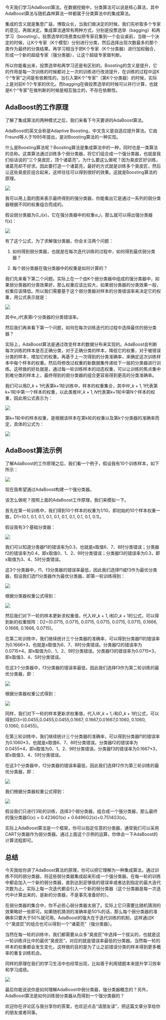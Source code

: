 今天我们学习AdaBoost算法。在数据挖掘中，分类算法可以说是核心算法，其中AdaBoost算法与随机森林算法一样都属于分类算法中的集成算法。

集成的含义就是集思广益，博取众长，当我们做决定的时候，我们先听取多个专家的意见，再做决定。集成算法通常有两种方式，分别是投票选举（bagging）和再学习（boosting）。投票选举的场景类似把专家召集到一个会议桌前，当做一个决定的时候，让K个专家（K个模型）分别进行分类，然后选择出现次数最多的那个类作为最终的分类结果。再学习相当于把K个专家（K个分类器）进行加权融合，形成一个新的超级专家（强分类器），让这个超级专家做判断。

所以你能看出来，投票选举和再学习还是有区别的。Boosting的含义是提升，它的作用是每一次训练的时候都对上一次的训练进行改进提升，在训练的过程中这K个“专家”之间是有依赖性的，当引入第K个“专家”（第K个分类器）的时候，实际上是对前K-1个专家的优化。而bagging在做投票选举的时候可以并行计算，也就是K个“专家”在做判断的时候是相互独立的，不存在依赖性。

## AdaBoost的工作原理

了解了集成算法的两种模式之后，我们来看下今天要讲的AdaBoost算法。

AdaBoost的英文全称是Adaptive Boosting，中文含义是自适应提升算法。它由Freund等人于1995年提出，是对Boosting算法的一种实现。

什么是Boosting算法呢？Boosting算法是集成算法中的一种，同时也是一类算法的总称。这类算法通过训练多个弱分类器，将它们组合成一个强分类器，也就是我们俗话说的“三个臭皮匠，顶个诸葛亮”。为什么要这么做呢？因为臭皮匠好训练，诸葛亮却不好求。因此要打造一个诸葛亮，最好的方式就是训练多个臭皮匠，然后让这些臭皮匠组合起来，这样往往可以得到很好的效果。这就是Boosting算法的原理。

![](https://static001.geekbang.org/resource/image/8e/b4/8e88b8a952d872ea46b7dd7c084747b4.jpg?wh=2102*1439)

我可以用上面的图来表示最终得到的强分类器，你能看出它是通过一系列的弱分类器根据不同的权重组合而成的。

假设弱分类器为$G\_{i}(x)$，它在强分类器中的权重$α\_{i}$，那么就可以得出强分类器f(x)：

![](https://static001.geekbang.org/resource/image/58/4f/58f7ff50e49f3cd96f6d4f0e590da04f.png?wh=183*67)

有了这个公式，为了求解强分类器，你会关注两个问题：

1. 如何得到弱分类器，也就是在每次迭代训练的过程中，如何得到最优弱分类器？

2. 每个弱分类器在强分类器中的权重是如何计算的？


我们先来看下第二个问题。实际上在一个由K个弱分类器中组成的强分类器中，如果弱分类器的分类效果好，那么权重应该比较大，如果弱分类器的分类效果一般，权重应该降低。所以我们需要基于这个弱分类器对样本的分类错误率来决定它的权重，用公式表示就是：

![](https://static001.geekbang.org/resource/image/32/24/3242899fb2e4545f0aedaab7a9368724.png?wh=178*79)

其中$e\_{i}$代表第i个分类器的分类错误率。

然后我们再来看下第一个问题，如何在每次训练迭代的过程中选择最优的弱分类器？

实际上，AdaBoost算法是通过改变样本的数据分布来实现的。AdaBoost会判断每次训练的样本是否正确分类，对于正确分类的样本，降低它的权重，对于被错误分类的样本，增加它的权重。再基于上一次得到的分类准确率，来确定这次训练样本中每个样本的权重。然后将修改过权重的新数据集传递给下一层的分类器进行训练。这样做的好处就是，通过每一轮训练样本的动态权重，可以让训练的焦点集中到难分类的样本上，最终得到的弱分类器的组合更容易得到更高的分类准确率。

我们可以用$D\_{k+1}$代表第k+1轮训练中，样本的权重集合，其中$W\_{k+1,1}$代表第k+1轮中第一个样本的权重，以此类推$W\_{k+1,N}$代表第k+1轮中第N个样本的权重，因此用公式表示为：

![](https://static001.geekbang.org/resource/image/d9/b6/d9b32e1d065e39861f266709640b2bb6.png?wh=331*61)

第k+1轮中的样本权重，是根据该样本在第k轮的权重以及第k个分类器的准确率而定，具体的公式为：

![](https://static001.geekbang.org/resource/image/1a/58/1a6c650c3b7aa6d44cccf3b9dff81258.png?wh=393*71)

## AdaBoost算法示例

了解AdaBoost的工作原理之后，我们看一个例子，假设我有10个训练样本，如下所示：

![](https://static001.geekbang.org/resource/image/73/38/734c8272df1f96903be1777733a10f38.png?wh=630*75)

现在我希望通过AdaBoost构建一个强分类器。

该怎么做呢？按照上面的AdaBoost工作原理，我们来模拟一下。

首先在第一轮训练中，我们得到10个样本的权重为1/10，即初始的10个样本权重一致，D1=(0.1, 0.1, 0.1, 0.1, 0.1, 0.1, 0.1, 0.1, 0.1, 0.1)。

假设我有3个基础分类器：

![](https://static001.geekbang.org/resource/image/32/a4/325756eb08b5b3fd55402c9a8ba4dca4.png?wh=194*233)

我们可以知道分类器f1的错误率为0.3，也就是x取值6、7、8时分类错误；分类器f2的错误率为0.4，即x取值0、1、2、9时分类错误；分类器f3的错误率为0.3，即x取值为3、4、5时分类错误。

这3个分类器中，f1、f3分类器的错误率最低，因此我们选择f1或f3作为最优分类器，假设我们选f1分类器作为最优分类器，即第一轮训练得到：

![](https://static001.geekbang.org/resource/image/3d/fb/3dd329577aef1a810a1c130095a3e0fb.png?wh=179*72)

根据分类器权重公式得到：

![](https://static001.geekbang.org/resource/image/f9/60/f92e515d7ad7c1ee5f3bf45574bf3060.png?wh=266*76)

然后我们对下一轮的样本更新求权重值，代入$W\_{k+1,i}$和$D\_{k+1}$的公式，可以得到新的权重矩阵：D2=(0.0715, 0.0715, 0.0715, 0.0715, 0.0715, 0.0715, 0.1666, 0.1666, 0.1666, 0.0715)。

在第二轮训练中，我们继续统计三个分类器的准确率，可以得到分类器f1的错误率为0.1666\*3，也就是x取值为6、7、8时分类错误。分类器f2的错误率为0.0715\*4，即x取值为0、1、2、9时分类错误。分类器f3的错误率为0.0715\*3，即x取值3、4、5时分类错误。

在这3个分类器中，f3分类器的错误率最低，因此我们选择f3作为第二轮训练的最优分类器，即：

![](https://static001.geekbang.org/resource/image/68/40/687202173085a62e2c7b32deb05e9440.png?wh=200*79)

根据分类器权重公式得到：

![](https://static001.geekbang.org/resource/image/ce/8b/ce8a4e319726f159104681a4152e3a8b.png?wh=245*70)

同样，我们对下一轮的样本更新求权重值，代入$W\_{k+1,i}$和$D\_{k+1}$的公式，可以得到D3=(0.0455,0.0455,0.0455,0.1667, 0.1667,0.01667,0.1060, 0.1060, 0.1060, 0.0455)。

在第三轮训练中，我们继续统计三个分类器的准确率，可以得到分类器f1的错误率为0.1060\*3，也就是x取值6、7、8时分类错误。分类器f2的错误率为0.0455\*4，即x取值为0、1、2、9时分类错误。分类器f3的错误率为0.1667\*3，即x取值3、4、5时分类错误。

在这3个分类器中，f2分类器的错误率最低，因此我们选择f2作为第三轮训练的最优分类器，即：

![](https://static001.geekbang.org/resource/image/88/15/8847a9e60b38a79c08086e1620d6d915.png?wh=192*70)

我们根据分类器权重公式得到：

![](https://static001.geekbang.org/resource/image/0e/c3/0efb64e73269ee142cde91de532627c3.png?wh=267*86)

假设我们只进行3轮的训练，选择3个弱分类器，组合成一个强分类器，那么最终的强分类器G(x) = 0.4236G1(x) + 0.6496G2(x)+0.7514G3(x)。

实际上AdaBoost算法是一个框架，你可以指定任意的分类器，通常我们可以采用CART分类器作为弱分类器。通过上面这个示例的运算，你体会一下AdaBoost的计算流程即可。

## 总结

今天我给你讲了AdaBoost算法的原理，你可以把它理解为一种集成算法，通过训练不同的弱分类器，将这些弱分类器集成起来形成一个强分类器。在每一轮的训练中都会加入一个新的弱分类器，直到达到足够低的错误率或者达到指定的最大迭代次数为止。实际上每一次迭代都会引入一个新的弱分类器（这个分类器是每一次迭代中计算出来的，是新的分类器，不是事先准备好的）。

在弱分类器的集合中，你不必担心弱分类器太弱了。实际上它只需要比随机猜测的效果略好一些即可。如果随机猜测的准确率是50%的话，那么每个弱分类器的准确率只要大于50%就可用。AdaBoost的强大在于迭代训练的机制，这样通过K个“臭皮匠”的组合也可以得到一个“诸葛亮”（强分类器）。

当然在每一轮的训练中，我们都需要从众多“臭皮匠”中选择一个拔尖的，也就是这一轮训练评比中的最优“臭皮匠”，对应的就是错误率最低的分类器。当然每一轮的样本的权重都会发生变化，这样做的目的是为了让之前错误分类的样本得到更多概率的重复训练机会。

同样的原理在我们的学习生活中也经常出现，比如善于利用错题本来提升学习效率和学习成绩。

![](https://static001.geekbang.org/resource/image/10/00/10ddea37b3fdea2ec019f38b59ac6b00.png?wh=1483*419)

最后你能说说你是如何理解AdaBoost中弱分类器，强分类器概念的？另外，AdaBoost算法是如何训练弱分类器从而得到一个强分类器的？

欢迎你在评论区与我分享你的答案，也欢迎点击“请朋友读”，把这篇文章分享给你的朋友或者同事。